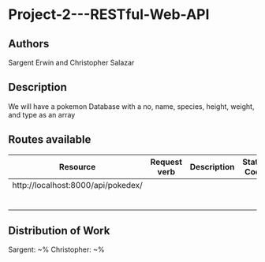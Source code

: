 # Project-2---RESTful-Web-API

## Authors
Sargent Erwin and Christopher Salazar

## Description
 We will have a pokemon Database with a no, name, species, height, weight, and type as an array
 
 ## Routes available
 
|  Resource |  Request verb | Description  | Status Code  |
|---|---|---|---|
|  http://localhost:8000/api/pokedex/ |   |   |   |
|   |   |   |   |
|   |   |   |   |
|   |   |   |   | 
|   |   |   |   | 
|   |   |   |   |
|   |   |   |   |

## Distribution of Work
   
Sargent: ~%
Christopher: ~%



